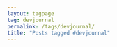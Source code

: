 ```yaml
---
layout: tagpage
tag: devjournal
permalink: /tags/devjournal/
title: "Posts tagged #devjournal"
---
```

